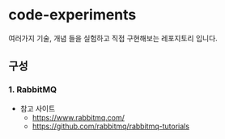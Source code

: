 # code-experiments
여러가지 기술, 개념 들을 실험하고 직접 구현해보는 레포지토리 입니다.

## 구성

### 1. RabbitMQ

- 참고 사이트
  - https://www.rabbitmq.com/
  - https://github.com/rabbitmq/rabbitmq-tutorials